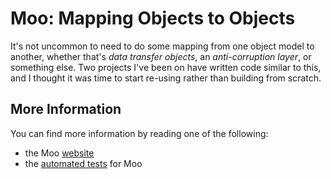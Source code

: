 # Moo: Mapping Objects to Objects

It's not uncommon to need to do some mapping from one object model to another, whether that's
_data transfer objects_, an _anti-corruption layer_, or something else.  Two projects I've been on
have written code similar to this, and I thought it was time to start re-using rather than
building from scratch.

## More Information

You can find more information by reading one of the following:
- the Moo [website](http://geoffreywiseman.github.com/Moo)
- the [automated tests](http://github.com/geoffreywiseman/Moo/tree/master/src/test/java/com/codiform/moo/) for Moo 

